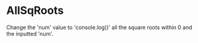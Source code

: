 # AllSqRoots
Change the 'num' value to 'console.log()' all the square roots within 0 and the inputted 'num'.
